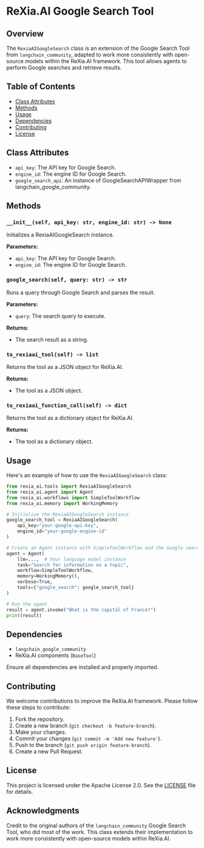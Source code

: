 # ReXia.AI Google Search Tool

## Overview

The `RexiaAIGoogleSearch` class is an extension of the Google Search Tool from `langchain_community`, adapted to work more consistently with open-source models within the ReXia.AI framework. This tool allows agents to perform Google searches and retrieve results.

## Table of Contents

- [Class Attributes](#class-attributes)
- [Methods](#methods)
- [Usage](#usage)
- [Dependencies](#dependencies)
- [Contributing](#contributing)
- [License](#license)

## Class Attributes

- `api_key`: The API key for Google Search.
- `engine_id`: The engine ID for Google Search.
- `google_search_api`: An instance of GoogleSearchAPIWrapper from langchain_google_community.

## Methods

### `__init__(self, api_key: str, engine_id: str) -> None`

Initializes a RexiaAIGoogleSearch instance.

**Parameters:**

- `api_key`: The API key for Google Search.
- `engine_id`: The engine ID for Google Search.

### `google_search(self, query: str) -> str`

Runs a query through Google Search and parses the result.

**Parameters:**

- `query`: The search query to execute.

**Returns:**

- The search result as a string.

### `to_rexiaai_tool(self) -> list`

Returns the tool as a JSON object for ReXia.AI.

**Returns:**

- The tool as a JSON object.

### `to_rexiaai_function_call(self) -> dict`

Returns the tool as a dictionary object for ReXia.AI.

**Returns:**

- The tool as a dictionary object.

## Usage

Here's an example of how to use the `RexiaAIGoogleSearch` class:

```python
from rexia_ai.tools import RexiaAIGoogleSearch
from rexia_ai.agent import Agent
from rexia_ai.workflows import SimpleToolWorkflow
from rexia_ai.memory import WorkingMemory

# Initialize the RexiaAIGoogleSearch instance
google_search_tool = RexiaAIGoogleSearch(
    api_key="your-google-api-key",
    engine_id="your-google-engine-id"
)

# Create an Agent instance with SimpleToolWorkflow and the Google search tool
agent = Agent(
    llm=...,  # Your language model instance
    task="Search for information on a topic",
    workflow=SimpleToolWorkflow,
    memory=WorkingMemory(),
    verbose=True,
    tools={"google_search": google_search_tool}
)

# Run the agent
result = agent.invoke("What is the capital of France?")
print(result)
```

## Dependencies

- `langchain_google_community`
- ReXia.AI components (`BaseTool`)

Ensure all dependencies are installed and properly imported.

## Contributing

We welcome contributions to improve the ReXia.AI framework. Please follow these steps to contribute:

1. Fork the repository.
2. Create a new branch (`git checkout -b feature-branch`).
3. Make your changes.
4. Commit your changes (`git commit -m 'Add new feature'`).
5. Push to the branch (`git push origin feature-branch`).
6. Create a new Pull Request.

## License

This project is licensed under the Apache License 2.0. See the [LICENSE](../LICENSE) file for details.

## Acknowledgments

Credit to the original authors of the `langchain_community` Google Search Tool, who did most of the work. This class extends their implementation to work more consistently with open-source models within ReXia.AI.
